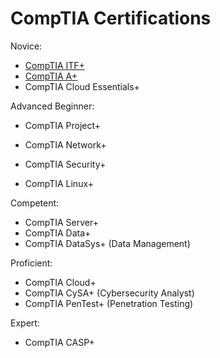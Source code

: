 # CompTIA Certifications

Novice:

- [CompTIA ITF+](./comptia-itf.md)
- [CompTIA A+](./comptia-a.md)
- CompTIA Cloud Essentials+

Advanced Beginner:

- CompTIA Project+

- CompTIA Network+
- CompTIA Security+
- CompTIA Linux+

Competent:

- CompTIA Server+
- CompTIA Data+
- CompTIA DataSys+ (Data Management)

Proficient:

- CompTIA Cloud+
- CompTIA CySA+ (Cybersecurity Analyst)
- CompTIA PenTest+ (Penetration Testing)

Expert:

- CompTIA CASP+
